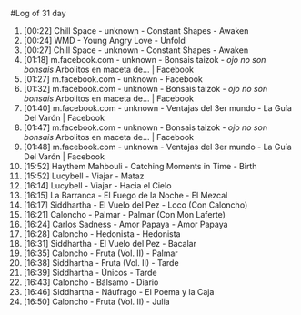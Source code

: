 #Log of 31 day

1. [00:22] Chill Space - unknown - Constant Shapes - Awaken
1. [00:24] WMD - Young Angry Love - Unfold
1. [00:27] Chill Space - unknown - Constant Shapes - Awaken
1. [01:18] m.facebook.com - unknown - Bonsais taizok - *ojo no son bonsais* Arbolitos en maceta de... | Facebook
1. [01:27] m.facebook.com - unknown - Facebook
1. [01:32] m.facebook.com - unknown - Bonsais taizok - *ojo no son bonsais* Arbolitos en maceta de... | Facebook
1. [01:40] m.facebook.com - unknown - Ventajas del 3er mundo - La Guía Del Varón | Facebook
1. [01:47] m.facebook.com - unknown - Bonsais taizok - *ojo no son bonsais* Arbolitos en maceta de... | Facebook
1. [01:48] m.facebook.com - unknown - Ventajas del 3er mundo - La Guía Del Varón | Facebook
1. [15:52] Haythem Mahbouli - Catching Moments in Time - Birth
1. [15:52] Lucybell - Viajar - Mataz
1. [16:14] Lucybell - Viajar - Hacia el Cielo
1. [16:15] La Barranca - El Fuego de la Noche - El Mezcal
1. [16:17] Siddhartha - El Vuelo del Pez - Loco (Con Caloncho)
1. [16:21] Caloncho - Palmar - Palmar (Con Mon Laferte)
1. [16:24] Carlos Sadness - Amor Papaya - Amor Papaya
1. [16:28] Caloncho - Hedonista - Hedonista
1. [16:31] Siddhartha - El Vuelo del Pez - Bacalar
1. [16:35] Caloncho - Fruta (Vol. II) - Palmar
1. [16:38] Siddhartha - Fruta (Vol. II) - Tarde
1. [16:39] Siddhartha - Únicos - Tarde
1. [16:43] Caloncho - Bálsamo - Diario
1. [16:46] Siddhartha - Náufrago - El Poema y la Caja
1. [16:50] Caloncho - Fruta (Vol. II) - Julia
